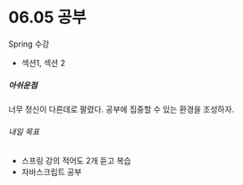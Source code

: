 # 06.05 공부
Spring 수강
- 섹션1, 섹션 2

##### 아쉬운점
너무 정신이 다른데로 팔렸다. 공부에 집중할 수 있는 환경을 조성하자.

###### 내일 목표
- 스프링 강의 적어도 2개 듣고 복습
- 자바스크립트 공부


